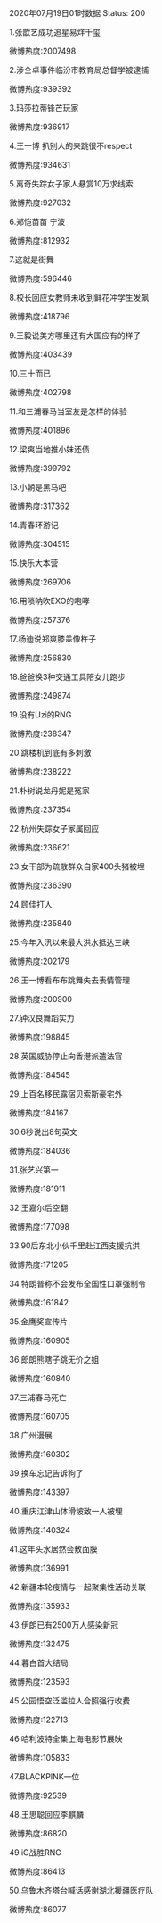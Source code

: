 2020年07月19日01时数据
Status: 200

1.张歆艺成功追星易烊千玺

微博热度:2007498

2.涉仝卓事件临汾市教育局总督学被逮捕

微博热度:939392

3.玛莎拉蒂锋芒玩家

微博热度:936917

4.王一博 扒别人的来跳很不respect

微博热度:934631

5.离奇失踪女子家人悬赏10万求线索

微博热度:927032

6.郑恺苗苗 宁波

微博热度:812932

7.这就是街舞

微博热度:596446

8.校长回应女教师未收到鲜花冲学生发飙

微博热度:418796

9.王毅说美方哪里还有大国应有的样子

微博热度:403439

10.三十而已

微博热度:402798

11.和三浦春马当室友是怎样的体验

微博热度:401896

12.梁爽当地推小妹还债

微博热度:399792

13.小朝是黑马吧

微博热度:317362

14.青春环游记

微博热度:304515

15.快乐大本营

微博热度:269706

16.用唢呐吹EXO的咆哮

微博热度:257376

17.杨迪说郑爽膝盖像杵子

微博热度:256830

18.爸爸换3种交通工具陪女儿跑步

微博热度:249874

19.没有Uzi的RNG

微博热度:238347

20.跳楼机到底有多刺激

微博热度:238222

21.朴树说龙丹妮是冤家

微博热度:237354

22.杭州失踪女子家属回应

微博热度:236621

23.女干部为疏散群众自家400头猪被埋

微博热度:236390

24.顾佳打人

微博热度:235840

25.今年入汛以来最大洪水抵达三峡

微博热度:202179

26.王一博看布布跳舞失去表情管理

微博热度:200900

27.钟汉良舞蹈实力

微博热度:198845

28.英国威胁停止向香港派遣法官

微博热度:184545

29.上百名移民露宿贝索斯豪宅外

微博热度:184167

30.6秒说出8句英文

微博热度:184036

31.张艺兴第一

微博热度:181911

32.王嘉尔后空翻

微博热度:177098

33.90后东北小伙千里赴江西支援抗洪

微博热度:171205

34.特朗普称不会发布全国性口罩强制令

微博热度:161842

35.金鹰奖宣传片

微博热度:160905

36.郎朗熊瞎子跳无价之姐

微博热度:160840

37.三浦春马死亡

微博热度:160705

38.广州漫展

微博热度:160302

39.换车忘记告诉狗了

微博热度:143397

40.重庆江津山体滑坡致一人被埋

微博热度:140324

41.这年头水居然会敷面膜

微博热度:136991

42.新疆本轮疫情与一起聚集性活动关联

微博热度:135933

43.伊朗已有2500万人感染新冠

微博热度:132475

44.暮白首大结局

微博热度:123593

45.公园悟空泛滥拉人合照强行收费

微博热度:122713

46.哈利波特全集上海电影节展映

微博热度:105833

47.BLACKPINK一位

微博热度:92539

48.王思聪回应李麒麟

微博热度:86820

49.iG战胜RNG

微博热度:86413

50.乌鲁木齐塔台喊话感谢湖北援疆医疗队

微博热度:86077

